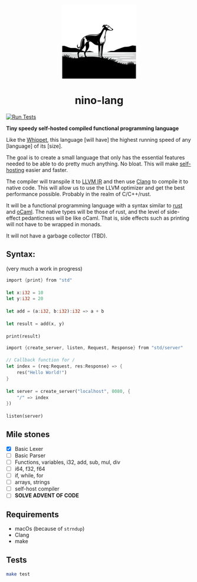 <div>
    <p align="center"><img src="logo.png" height="200px" width="200px" /></p>
    <h1 align="center">nino-lang</h1>
</div>

[![Run Tests](https://github.com/ridulfo/nino-lang/actions/workflows/on-main.yaml/badge.svg)](https://github.com/ridulfo/nino-lang/actions/workflows/on-main.yaml)

**Tiny speedy self-hosted compiled functional programming language**

Like the [Whippet](https://en.wikipedia.org/wiki/Whippet), this language [will have] the highest running speed of any [language] of its [size].

The goal is to create a small language that only has the essential features needed to be able to do pretty much anything. No bloat. This will make [self-hosting](<https://en.wikipedia.org/wiki/Self-hosting_(compilers)>) easier and faster.

The compiler will transpile it to [LLVM IR](https://en.wikipedia.org/wiki/LLVM#Intermediate_representation) and then use [Clang](https://en.wikipedia.org/wiki/Clang) to compile it to native code. This will allow us to use the LLVM optimizer and get the best performance possible. Probably in the realm of C/C++/rust.

It will be a functional programming language with a syntax similar to [rust](<https://en.wikipedia.org/wiki/Rust_(programming_language)#Syntax_and_features>) and [oCaml](https://en.wikipedia.org/wiki/OCaml#Code_examples). The native types will be those of rust, and the level of side-effect pedanticness will be like oCaml. That is, side effects such as printing will not have to be wrapped in monads.

It will not have a garbage collector (TBD).

## Syntax:

(very much a work in progress)

```Rust
import {print} from "std"

let x:i32 = 10
let y:i32 = 20

let add = (a:i32, b:i32):i32 => a + b

let result = add(x, y)

print(result)
```

```Rust
import {create_server, listen, Request, Response} from "std/server"

// Callback function for /
let index = (req:Request, res:Response) => {
    res("Hello World!")
}

let server = create_server("localhost", 8080, {
    "/" => index
})

listen(server)
```


## Mile stones

- [x] Basic Lexer
- [ ] Basic Parser
- [ ] Functions, variables, i32, add, sub, mul, div
- [ ] i64, f32, f64
- [ ] if, while, for
- [ ] arrays, strings
- [ ] self-host compiler
- [ ] **SOLVE ADVENT OF CODE**

## Requirements

- macOs (because of `strndup`)
- Clang
- make

## Tests

```bash
make test
```
